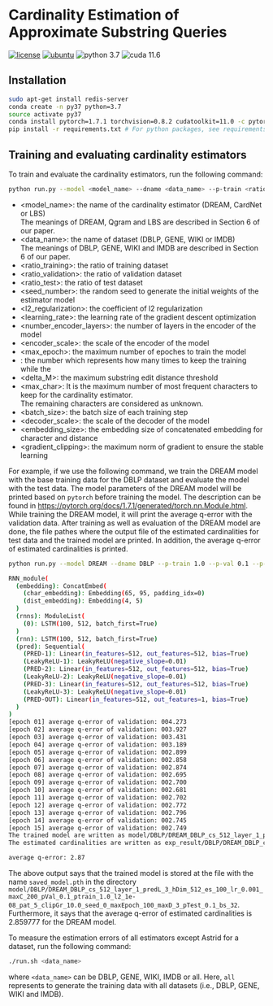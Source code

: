 # Cardinality Estimation of Approximate Substring Queries

[![license](https://img.shields.io/github/license/sykwon/teddy-dream?color=brightgreen)](https://github.com/sykwon/teddy-dream/blob/master/LICENSE)
[![ubuntu](https://img.shields.io/badge/ubuntu-v18.04-orange)](https://wiki.ubuntu.com/Releases)
![python 3.7](https://img.shields.io/badge/python-v3.7-blue)
![cuda 11.6](https://img.shields.io/badge/cuda-v11.6-blue)

## Installation

```bash
sudo apt-get install redis-server
conda create -n py37 python=3.7
source activate py37
conda install pytorch=1.7.1 torchvision=0.8.2 cudatoolkit=11.0 -c pytorch -c nvidia
pip install -r requirements.txt # For python packages, see requirements.txt
```

## Training and evaluating cardinality estimators

To train and evaluate the cardinality estimators, run the following command:

```bash
python run.py --model <model_name> --dname <data_name> --p-train <ratio_training> --p-val <ratio_validation> --p-test <ratio_test> --seed <seed_number> --l2 <l2_regularization> --lr <learning_rate> --layer <number_encoder_layers> --pred-layer <number_decoder_layers> --cs <encoder_scale> --max-epoch <max_epoch> --patience <patience> --max-d <delta_M> --max-char <max_char> --bs <batch_size> --h-dim <decoder_scale> --es <embedding_size> --clip-gr <gradient_clipping> 
```

* <model_name>: the name of the cardinality estimator (DREAM, CardNet or LBS)  
The meanings of DREAM, Qgram and LBS are described in Section 6 of our paper.
* <data_name>: the name of dataset (DBLP, GENE, WIKI or IMDB)  
The meanings of DBLP, GENE, WIKI and IMDB are described in Section 6 of our paper.
* <ratio_training>: the ratio of training dataset
* <ratio_validation>: the ratio of validation dataset
* <ratio_test>: the ratio of test dataset
* <seed_number>: the random seed to generate the initial weights of the estimator model
* <l2_regularization>: the coefficient of l2 regularization
* <learning_rate>: the learning rate of the gradient descent optimization
* <number_encoder_layers>: the number of layers in the encoder of the model
* <encoder_scale>: the scale of the encoder of the model
* <max_epoch>: the maximum number of epoches to train the model
* <patience>: the number which represents how many times to keep the training while the
* <delta_M>: the maximum substring edit distance threshold
* <max_char>: It is the maximum number of most frequent characters to keep for the cardinality estimator.  
    The remaining characters are considered as unknown.
* <batch_size>: the batch size of each training step
* <decoder_scale>: the scale of the decoder of the model
* <embedding_size>: the embedding size of concatenated embedding for character and distance
* <gradient_clipping>: the maximum norm of gradient to ensure the stable learning

For example, if we use the following command, we train the DREAM model with the base training data for the DBLP dataset and evaluate the model with the test data.
The model parameters of the DREAM model will be printed based on ```pytorch```  before training the model. The description can be found in <https://pytorch.org/docs/1.7.1/generated/torch.nn.Module.html>.
While training the DREAM model, it will print the average q-error with the validation data.
After training as well as evaluation of the DREAM model are done, the file pathes where the output file of the estimated cardinalities for test data and the trained model are printed.
In addition, the average q-error of estimated cardinalities is printed.

```bash
python run.py --model DREAM --dname DBLP --p-train 1.0 --p-val 0.1 --p-test 0.1 --seed 0 --l2 0.00000001 --lr 0.001 --layer 1 --pred-layer 3 --cs 512 --max-epoch 100 --patience 5 --max-d 3 --max-char 200 --bs 32 --h-dim 512 --es 100 --clip-gr 10.0

RNN_module(
  (embedding): ConcatEmbed(
    (char_embedding): Embedding(65, 95, padding_idx=0)
    (dist_embedding): Embedding(4, 5)
  )
  (rnns): ModuleList(
    (0): LSTM(100, 512, batch_first=True)
  )
  (rnn): LSTM(100, 512, batch_first=True)
  (pred): Sequential(
    (PRED-1): Linear(in_features=512, out_features=512, bias=True)
    (LeakyReLU-1): LeakyReLU(negative_slope=0.01)
    (PRED-2): Linear(in_features=512, out_features=512, bias=True)
    (LeakyReLU-2): LeakyReLU(negative_slope=0.01)
    (PRED-3): Linear(in_features=512, out_features=512, bias=True)
    (LeakyReLU-3): LeakyReLU(negative_slope=0.01)
    (PRED-OUT): Linear(in_features=512, out_features=1, bias=True)
  )
)
[epoch 01] average q-error of validation: 004.273
[epoch 02] average q-error of validation: 003.927
[epoch 03] average q-error of validation: 003.431
[epoch 04] average q-error of validation: 003.189
[epoch 05] average q-error of validation: 002.899
[epoch 06] average q-error of validation: 002.858
[epoch 07] average q-error of validation: 002.874
[epoch 08] average q-error of validation: 002.695
[epoch 09] average q-error of validation: 002.700
[epoch 10] average q-error of validation: 002.681
[epoch 11] average q-error of validation: 002.702
[epoch 12] average q-error of validation: 002.772
[epoch 13] average q-error of validation: 002.796
[epoch 14] average q-error of validation: 002.745
[epoch 15] average q-error of validation: 002.749
The trained model are written as model/DBLP/DREAM_DBLP_cs_512_layer_1_predL_3_hDim_512_es_100_lr_0.001_maxC_200_pVal_0.1_ptrain_1.0_l2_1e-08_pat_5_clipGr_10.0_seed_0_maxEpoch_100_maxD_3_pTest_0.1_bs_32/saved_model.pth 
The estimated cardinalities are written as exp_result/DBLP/DREAM_DBLP_cs_512_layer_1_predL_3_hDim_512_es_100_lr_0.001_maxC_200_pVal_0.1_ptrain_1.0_l2_1e-08_pat_5_clipGr_10.0_seed_0_maxEpoch_100_maxD_3_pTest_0.1_bs_32/analysis_lat_gpu.csv

average q-error: 2.87
```

The above output says that the trained model is stored at the file with the name ```saved_model.pth``` in the directory ```model/DBLP/DREAM_DBLP_cs_512_layer_1_predL_3_hDim_512_es_100_lr_0.001_maxC_200_pVal_0.1_ptrain_1.0_l2_1e-08_pat_5_clipGr_10.0_seed_0_maxEpoch_100_maxD_3_pTest_0.1_bs_32```.
Furthermore, it says that the average q-error of estimated cardinalities is 2.859777 for the DREAM model.

To measure the estimation errors of all estimators except Astrid for a dataset, run the following command:

```bash
./run.sh <data_name>
```

where ```<data_name>``` can be DBLP, GENE, WIKI, IMDB or all. Here, ```all``` represents to generate the training data with all datasets (i.e., DBLP, GENE, WIKI and IMDB).
